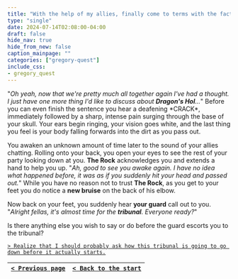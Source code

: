 ```yaml
---
title: "With the help of my allies, finally come to terms with the fact that Dragon's Hollow is not as interesting as its name would imply."
type: "single"
date: 2024-07-14T02:08:00-04:00
draft: false
hide_nav: true
hide_from_new: false
caption_mainpage: ""
categories: ["gregory-quest"]
include_css:
- gregory_quest
---
```


"*Oh yeah, now that we're pretty much all together again I've had a thought. I just have one more thing I'd like to discuss about **Dragon's Hol**...*" Before you can even finish the sentence you hear a deafening \*CRACK\*, immediately followed by a sharp, intense pain surging through the base of your skull. Your ears begin ringing, your vision goes white, and the last thing you feel is your body falling forwards into the dirt as you pass out. 

You awaken an unknown amount of time later to the sound of your allies chatting. Rolling onto your back, you open your eyes to see the rest of your party looking down at you. **The Rock** acknowledges you and extends a hand to help you up. "*Ah, good to see you awake again. I have no idea what happened before, it was as if you suddenly hit your head and passed out.*" While you have no reason not to trust **The Rock**, as you get to your feet you do notice a **new bruise** on the back of his elbow. 

Now back on your feet, you suddenly hear **your guard** call out to you. "*Alright fellas, it's almost time for the **tribunal**. Everyone ready?*"

Is there anything else you wish to say or do before the guard escorts you to the tribunal?

[``> Realize that I should probably ask how this tribunal is going to go down before it actually starts.``](../143)

|[``< Previous page``](../141)|[``< Back to the start``](../)|
|---|---|